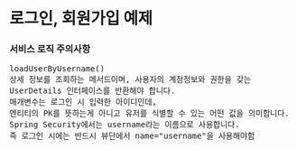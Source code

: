 <h1>로그인, 회원가입 예제</h1>

<h3>서비스 로직 주의사항</h3>
<pre>
loadUserByUsername()
상세 정보를 조회하는 메서드이며, 사용자의 계정정보와 권한을 갖는 
UserDetails 인터페이스를 반환해야 합니다.
매개변수는 로그인 시 입력한 아이디인데, 
엔티티의 PK를 뜻하는게 아니고 유저를 식별할 수 있는 어떤 값을 의미합니다. 
Spring Security에서는 username라는 이름으로 사용합니다.
즉 로그인 시에는 반드시 뷰단에서 name="username"을 사용해야함
</pre>
